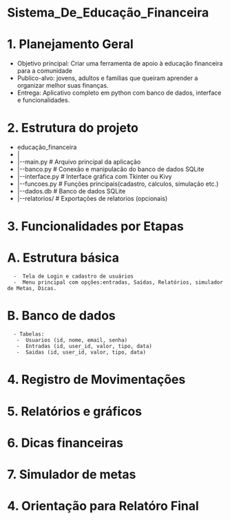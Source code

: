# Sistema_De_Educação_Financeira

# 1. Planejamento Geral
  - Objetivo principal: Criar uma ferramenta de apoio à educação financeira para a comunidade
  - Publico-alvo: jovens, adultos e familias que queiram aprender a organizar melhor suas finanças.
  - Entrega: Aplicativo completo em python com banco de dados, interface e funcionalidades.

# 2. Estrutura do projeto
  - educação_financeira
  - |
  - |--main.py                # Arquivo principal  da aplicação
  - |--banco.py               # Conexão e manipulacão do banco de dados SQLite
  - |--interface.py           # Interface gráfica com Tkinter ou Kivy
  - |--funcoes.py             # Funções principais(cadastro, calculos, simulação etc.)
  - |--dados.db               # Banco de dados SQLite
  - |--relatorios/            # Exportações de relatorios (opcionais)

# 3. Funcionalidades por Etapas
   # A. Estrutura básica
      -  Tela de Login e cadastro de usuários
      -  Menu principal com opções:entradas, Saídas, Relatórios, simulador de Metas, Dicas.

   # B. Banco de dados
      - Tabelas:
       -  Usuarios (id, nome, email, senha)
       -  Entradas (id, user_id, valor, tipo, data)
       -  Saidas (id, user_id, valor, tipo, data)
     
  # 4. Registro de Movimentações
  
  # 5. Relatórios e gráficos
  
  # 6. Dicas financeiras
  
  # 7. Simulador de metas

# 4. Orientação para Relatóro Final
  
